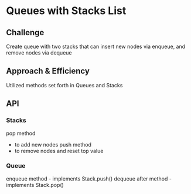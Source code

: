 # Queues with Stacks List

## Challenge
Create queue with two stacks that can insert new nodes via enqueue, and remove nodes via dequeue

## Approach & Efficiency
Utilized methods set forth in Queues and Stacks

## API
### Stacks
pop method
  - to add new nodes
push method
  - to remove nodes and reset top value

### Queue
enqueue method
    - implements Stack.push()
dequeue after method
    - implements Stack.pop()
